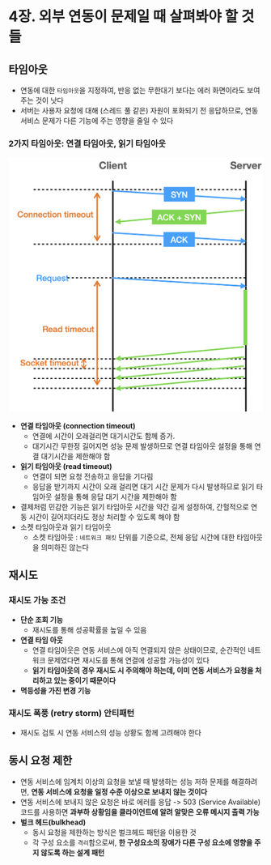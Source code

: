 # 4장. 외부 연동이 문제일 때 살펴봐야 할 것들
## 타임아웃
- 연동에 대한 `타임아웃`을 지정하여, 반응 없는 무한대기 보다는 에러 화면이라도 보여주는 것이 낫다
- 서버는 사용자 요청에 대해 (스레드 풀 같은) 자원이 포화되기 전 응답하므로, 연동 서비스 문제가 다른 기능에 주는 영향을 줄일 수 있다

### 2가지 타임아웃: 연결 타임아웃, 읽기 타임아웃
![alt text](image.png)
- **연결 타임아웃 (connection timeout)**
  - 연결에 시간이 오래걸리면 대기시간도 함께 증가. 
  - 대기시간 무한정 길어지면 성능 문제 발생하므로 연결 타임아웃 설정을 통해 연결 대기시간을 제한해야 함
- **읽기 타임아웃 (read timeout)**
  - 연결이 되면 요청 전송하고 응답을 기다림
  - 응답을 받기까지 시간이 오래 걸리면 대기 시간 문제가 다시 발생하므로 읽기 타임아웃 설정을 통해 응답 대기 시간을 제한해야 함
- 결제처럼 민감한 기능은 읽기 타임아웃 시간을 약간 길게 설정하여, 간헐적으로 연동 시간이 길어지더라도 정상 처리할 수 있도록 해야 함
- 소켓 타임아웃과 읽기 타임아웃
  - 소켓 타임아웃 : `네트워크 패킷` 단위를 기준으로, 전체 응답 시간에 대한 타임아웃을 의미하진 않는다

## 재시도
### 재시도 가능 조건
- **단순 조회 기능**
  - 재시도를 통해 성공확률을 높일 수 있음
- **연결 타임 아웃**
  - 연결 타임아웃은 연동 서비스에 아직 연결되지 않은 상태이므로, 순간적인 네트워크 문제였다면 재시도를 통해 연결에 성공할 가능성이 있다
  - **읽기 타임아웃의 경우 재시도 시 주의해야 하는데, 이미 연동 서비스가 요청을 처리하고 있는 중이기 때문이다**
- **멱등성을 가진 변경 기능**

### 재시도 폭풍 (retry storm) 안티패턴
- 재시도 검토 시 연동 서비스의 성능 상황도 함께 고려해야 한다

## 동시 요청 제한
- 연동 서비스에 임계치 이상의 요청을 보낼 때 발생하는 성능 저하 문제를 해결하려면, **연동 서비스에 요청을 일정 수준 이상으로 보내지 않는 것이다**
- 연동 서비스에 보내지 않은 요청은 바로 에러를 응답 -> 503 (Service Available) 코드를 사용하면 **과부하 상황임을 클라이언트에 알려 알맞은 오류 메시지 출력 가능**
- **벌크 헤드(bulkhead)**
  - 동시 요청을 제한하는 방식은 벌크헤드 패턴을 이용한 것
  - 각 구성 요소를 `격리`함으로써, **한 구성요소의 장애가 다른 구성 요소에 영향을 주지 않도록 하는 설계 패턴**